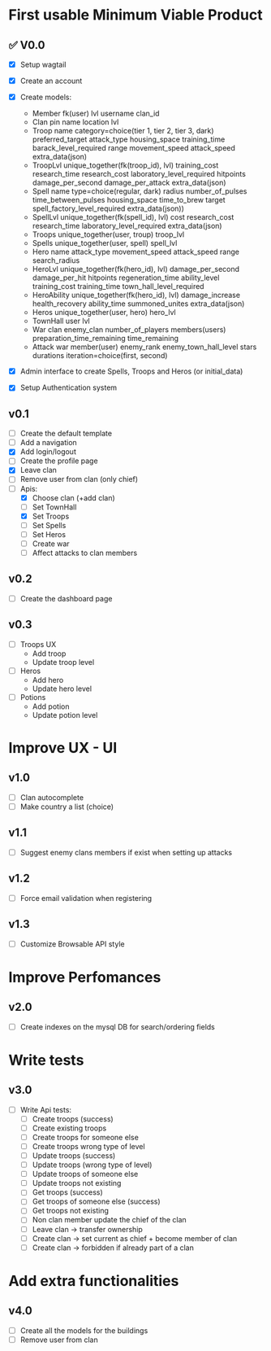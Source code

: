 First usable Minimum Viable Product
===================================
:white_check_mark: V0.0
-----------------------
- [X] Setup wagtail
- [X] Create an account
- [X] Create models:
    * Member
        fk(user)
        lvl
        username
        clan_id
    * Clan
        pin
        name
        location
        lvl
    * Troop
        name
        category=choice(tier 1, tier 2, tier 3, dark)
        preferred_target
        attack_type
        housing_space
        training_time
        barack_level_required
        range
        movement_speed
        attack_speed
        extra_data(json)
    * TroopLvl
        unique_together(fk(troop_id), lvl)
        training_cost
        research_time
        research_cost
        laboratory_level_required
        hitpoints
        damage_per_second
        damage_per_attack
        extra_data(json)
    * Spell
        name
        type=choice(regular, dark)
        radius
        number_of_pulses
        time_between_pulses
        housing_space
        time_to_brew
        target
        spell_factory_level_required
        extra_data(json))
    * SpellLvl
        unique_together(fk(spell_id), lvl)
        cost
        research_cost
        research_time
        laboratory_level_required
        extra_data(json)
    * Troops
        unique_together(user, troup)
        troop_lvl
    * Spells
        unique_together(user, spell)
        spell_lvl
    * Hero
        name
        attack_type
        movement_speed
        attack_speed
        range
        search_radius
    * HeroLvl
        unique_together(fk(hero_id), lvl)
        damage_per_second
        damage_per_hit
        hitpoints
        regeneration_time
        ability_level
        training_cost
        training_time
        town_hall_level_required
    * HeroAbility
        unique_together(fk(hero_id), lvl)
        damage_increase
        health_recovery
        ability_time
        summoned_unites
        extra_data(json)
    * Heros
        unique_together(user, hero)
        hero_lvl
    * TownHall
        user
        lvl
    * War
        clan
        enemy_clan
        number_of_players
        members(users)
        preparation_time_remaining
        time_remaining
    * Attack
        war
        member(user)
        enemy_rank
        enemy_town_hall_level
        stars
        durations
        iteration=choice(first, second)

- [X] Admin interface to create Spells, Troops and Heros (or initial_data)
- [X] Setup Authentication system

v0.1
----
- [ ] Create the default template
- [ ] Add a navigation
- [X] Add login/logout
- [ ] Create the profile page
- [X] Leave clan
- [ ] Remove user from clan (only chief)
- [ ] Apis:
    * [X] Choose clan (+add clan)
    * [ ] Set TownHall
    * [X] Set Troops
    * [ ] Set Spells
    * [ ] Set Heros
    * [ ] Create war
    * [ ] Affect attacks to clan members

v0.2
----
- [ ] Create the dashboard page

v0.3
----
- [ ] Troops UX
    * Add troop
    * Update troop level
- [ ] Heros
    * Add hero
    * Update hero level
- [ ] Potions
    * Add potion
    * Update potion level


Improve UX - UI
===============
v1.0
----
- [ ] Clan autocomplete
- [ ] Make country a list (choice)

v1.1
----
- [ ] Suggest enemy clans members if exist when setting up attacks

v1.2
----
- [ ] Force email validation when registering

v1.3
----
- [ ] Customize Browsable API style

Improve Perfomances
===================
v2.0
----
- [ ] Create indexes on the mysql DB for search/ordering fields

Write tests
===========
v3.0
----
- [ ] Write Api tests:
    * [ ] Create troops (success)
    * [ ] Create existing troops
    * [ ] Create troops for someone else
    * [ ] Create troops wrong type of level
    * [ ] Update troops (success)
    * [ ] Update troops (wrong type of level)
    * [ ] Update troops of someone else
    * [ ] Update troops not existing
    * [ ] Get troops (success)
    * [ ] Get troops of someone else (success)
    * [ ] Get troops not existing
    * [ ] Non clan member update the chief of the clan
    * [ ] Leave clan -> transfer ownership
    * [ ] Create clan -> set current as chief + become member of clan
    * [ ] Create clan -> forbidden if already part of a clan

Add extra functionalities
=========================
v4.0
----
- [ ] Create all the models for the buildings
- [ ] Remove user from clan
